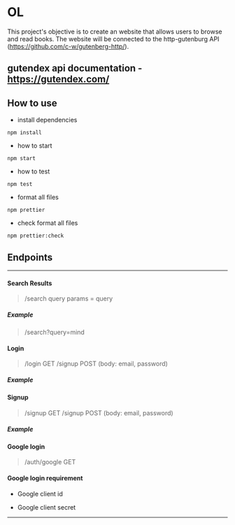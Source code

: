 # OL

This project's objective is to create an website that allows users to browse and read books. The website will be connected to the http-gutenburg API (https://github.com/c-w/gutenberg-http/).

## gutendex api documentation - https://gutendex.com/

## How to use

- install dependencies

`npm install `

- how to start

`npm start `

- how to test

`npm test `

- format all files

`npm prettier`

- check format all files

`npm prettier:check`

## Endpoints

---

#### Search Results

> /search
> query params = query

##### Example

> /search?query=mind

#### Login

> /login GET
> /signup POST (body: email, password)

##### Example

>

#### Signup

> /signup GET
> /signup POST (body: email, password)

##### Example

>

#### Google login

> /auth/google GET

#### Google login requirement

- Google client id

- Google client secret

---
